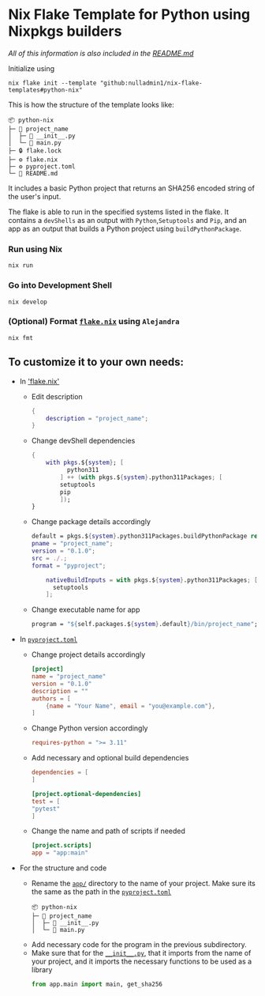# Nix Flake Template for Python using Nixpkgs builders

_All of this information is also included in the [README.md](https://github.com/nulladmin1/nix-flake-templates/blob/main/flake.nix)_

Initialize using

```shell
nix flake init --template "github:nulladmin1/nix-flake-templates#python-nix"
```

This is how the structure of the template looks like:

```
📦 python-nix
├─ 📁 project_name
│  ├─ 🐍 __init__.py
│  └─ 🐍 main.py
├─ 🔒 flake.lock
├─ ⚙️ flake.nix
├─ ⚙️ pyproject.toml
└─ 📃 README.md
```

It includes a basic Python project that returns an SHA256 encoded string of the user's input.

The flake is able to run in the specified systems listed in the flake. It contains a `devShells` as an output with `Python`,`Setuptools` and `Pip`, and an app as an output that builds a Python project using `buildPythonPackage`.

### Run using Nix

```shell
nix run
```

### Go into Development Shell

```shell
nix develop
```

### (Optional) Format [`flake.nix`](flake.nix) using `Alejandra`

```shelll
nix fmt
```

## To customize it to your own needs:

- In ['flake.nix'](flake.nix)

  - Edit description
    ```nix
    {
        description = "project_name";
    }
    ```
  - Change devShell dependencies
    ```nix
    {
        with pkgs.${system}; [
              python311
            ] ++ (with pkgs.${system}.python311Packages; [
            setuptools
            pip
            ]);
    }
    ```
  - Change package details accordingly

    ```nix
    default = pkgs.${system}.python311Packages.buildPythonPackage rec {
    pname = "project_name";
    version = "0.1.0";
    src = ./.;
    format = "pyproject";

        nativeBuildInputs = with pkgs.${system}.python311Packages; [
          setuptools
        ];
    ```

  - Change executable name for app
    ```nix
    program = "${self.packages.${system}.default}/bin/project_name";
    ```

- In [`pyproject.toml`](pyproject.toml)

  - Change project details accordingly
    ```toml
    [project]
    name = "project_name"
    version = "0.1.0"
    description = ""
    authors = [
        {name = "Your Name", email = "you@example.com"},
    ]
    ```
  - Change Python version accordingly
    ```toml
    requires-python = ">= 3.11"
    ```
  - Add necessary and optional build dependencies

    ```toml
    dependencies = [
    ]

    [project.optional-dependencies]
    test = [
    "pytest"
    ]
    ```

  - Change the name and path of scripts if needed
    ```toml
    [project.scripts]
    app = "app:main"
    ```

- For the structure and code
  - Rename the [`app/`](app) directory to the name of your project. Make sure its the same as the path in the [`pyproject.toml`](pyproject.toml)
    ```
    📦 python-nix
    ├─ 📁 project_name
    │  ├─ 🐍 __init__.py
    │  └─ 🐍 main.py
    ```
  - Add necessary code for the program in the previous subdirectory.
  - Make sure that for the [`__init__.py`](app/__init__.py), that it imports from the name of your project, and it imports the necessary functions to be used as a library
    ```python
    from app.main import main, get_sha256
    ```
